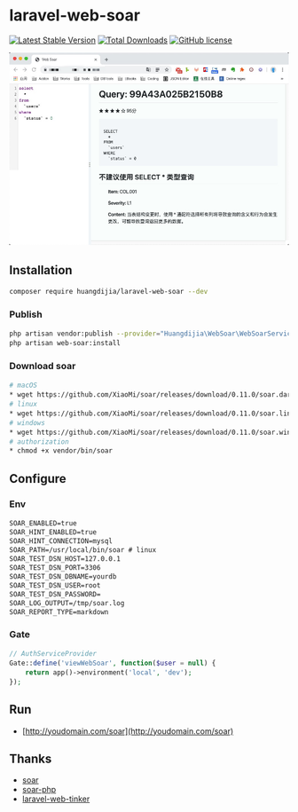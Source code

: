 # laravel-web-soar

[![Latest Stable Version](https://poser.pugx.org/huangdijia/laravel-web-soar/version.png)](https://packagist.org/packages/huangdijia/laravel-web-soar)
[![Total Downloads](https://poser.pugx.org/huangdijia/laravel-web-soar/d/total.png)](https://packagist.org/packages/huangdijia/laravel-web-soar)
[![GitHub license](https://img.shields.io/github/license/huangdijia/laravel-web-soar)](https://github.com/huangdijia/laravel-web-soar)

![screenshots](./screenshots.jpg)

## Installation

~~~bash
composer require huangdijia/laravel-web-soar --dev
~~~

### Publish

~~~bash
php artisan vendor:publish --provider="Huangdijia\WebSoar\WebSoarServiceProvider"
php artisan web-soar:install
~~~

### Download soar

~~~bash
# macOS
* wget https://github.com/XiaoMi/soar/releases/download/0.11.0/soar.darwin-amd64 -O vendor/bin/soar
# linux
* wget https://github.com/XiaoMi/soar/releases/download/0.11.0/soar.linux-amd64 -O vendor/bin/soar
# windows
* wget https://github.com/XiaoMi/soar/releases/download/0.11.0/soar.windows-amd64 -O vendor/bin/soar
# authorization
* chmod +x vendor/bin/soar
~~~

## Configure

### Env

~~~env
SOAR_ENABLED=true
SOAR_HINT_ENABLED=true
SOAR_HINT_CONNECTION=mysql
SOAR_PATH=/usr/local/bin/soar # linux
SOAR_TEST_DSN_HOST=127.0.0.1
SOAR_TEST_DSN_PORT=3306
SOAR_TEST_DSN_DBNAME=yourdb
SOAR_TEST_DSN_USER=root
SOAR_TEST_DSN_PASSWORD=
SOAR_LOG_OUTPUT=/tmp/soar.log
SOAR_REPORT_TYPE=markdown
~~~

### Gate

~~~php
// AuthServiceProvider
Gate::define('viewWebSoar', function($user = null) {
    return app()->environment('local', 'dev');
});
~~~

## Run

* [http://youdomain.com/soar](http://youdomain.com/soar)

## Thanks

* [soar](https://github.com/XiaoMi/soar)
* [soar-php](https://github.com/guanguans/soar-php)
* [laravel-web-tinker](https://github.com/spatie/laravel-web-tinker)
